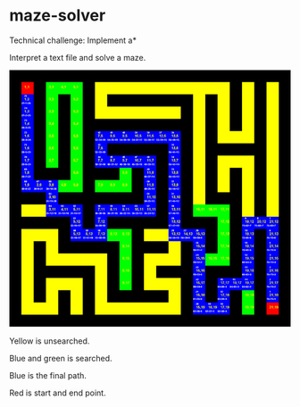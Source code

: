 # maze-solver

Technical challenge: Implement a*

Interpret a text file and solve a maze.

![Preview](https://github.com/goldborough/maze-solver/blob/main/docs/images/PREVIEW_01.PNG)

Yellow is unsearched.

Blue and green is searched.

Blue is the final path.

Red is start and end point.
